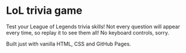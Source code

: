 # LoL trivia game

Test your League of Legends trivia skills! Not every question will appear every time, so replay it to see them all!
No keyboard controls, sorry.

Built just with vanilla HTML, CSS and GitHub Pages.
